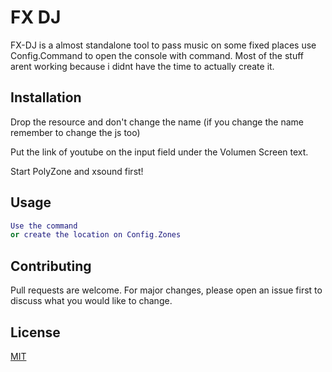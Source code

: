 
# FX DJ

FX-DJ is a almost standalone tool to pass music on some fixed places
use Config.Command to open the console with command.
Most of the stuff arent working because i didnt have the time to actually create it.
## Installation

Drop the resource  and don't change the name (if you change the name remember to change the js too)

Put the link of youtube on the input field under the Volumen Screen text.

Start PolyZone and xsound first!
## Usage

```lua
Use the command 
or create the location on Config.Zones


```


## Contributing
Pull requests are welcome. For major changes, please open an issue first to discuss what you would like to change.



## License
[MIT](https://choosealicense.com/licenses/mit/)